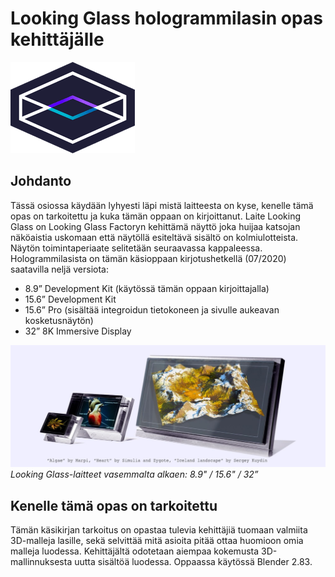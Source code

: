 # Looking Glass hologrammilasin opas kehittäjälle

![Logo](https://github.com/petri1807/LookingGlass/blob/master/Assets/lgf-logo.png)

## Johdanto
Tässä osiossa käydään lyhyesti läpi mistä laitteesta on kyse, kenelle tämä opas on tarkoitettu ja kuka tämän oppaan on kirjoittanut.
Laite
Looking Glass on Looking Glass Factoryn kehittämä näyttö joka huijaa katsojan näköaistia uskomaan että näytöllä esiteltävä sisältö on kolmiulotteista. Näytön toimintaperiaate selitetään seuraavassa kappaleessa. 
Hologrammilasista on tämän käsioppaan kirjotushetkellä (07/2020) saatavilla neljä versiota:

-	8.9” Development Kit (käytössä tämän oppaan kirjoittajalla)
-	15.6” Development Kit
-	15.6” Pro (sisältää integroidun tietokoneen ja sivulle aukeavan kosketusnäytön)
-	32” 8K Immersive Display
 
![](https://github.com/petri1807/LookingGlass/blob/master/Assets/meet-the-looking-glass.jpg)
*Looking Glass-laitteet vasemmalta alkaen: 8.9" / 15.6" / 32”*

## Kenelle tämä opas on tarkoitettu
Tämän käsikirjan tarkoitus on opastaa tulevia kehittäjiä tuomaan valmiita 3D-malleja lasille, sekä selvittää mitä asioita pitää ottaa huomioon omia malleja luodessa. Kehittäjältä odotetaan aiempaa kokemusta 3D-mallinnuksesta uutta sisältöä luodessa. Oppaassa käytössä Blender 2.83. 
